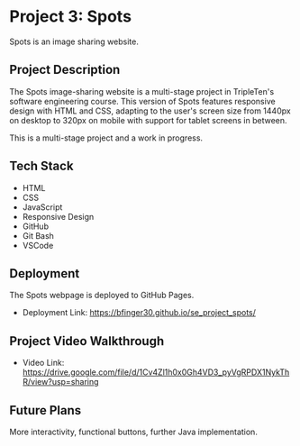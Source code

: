 # Project 3: Spots

Spots is an image sharing website.

## Project Description

The Spots image-sharing website is a multi-stage project in TripleTen's software engineering course. This version of Spots features responsive design with HTML and CSS, adapting to the user's screen size from 1440px on desktop to 320px on mobile with support for tablet screens in between.

This is a multi-stage project and a work in progress.

## Tech Stack

- HTML
- CSS
- JavaScript
- Responsive Design
- GitHub
- Git Bash
- VSCode

## Deployment

The Spots webpage is deployed to GitHub Pages.

- Deployment Link: https://bfinger30.github.io/se_project_spots/

## Project Video Walkthrough

- Video Link: https://drive.google.com/file/d/1Cv4Zl1h0x0Gh4VD3_pyVgRPDX1NykThR/view?usp=sharing

## Future Plans

More interactivity, functional buttons, further Java implementation.
